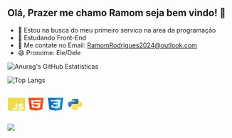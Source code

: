 ## Olá, Prazer me chamo Ramom seja bem vindo! 👋

- 🔭 Estou na busca do meu prímeiro servico na area da programação
- 🌱 Estudando Front-End
- 💬 Me contate no Email: RamomRodrigues2024@outlook.com
- 😄 Pronome: Ele/Dele

![Anurag's GitHub Estatisticas](https://github-readme-stats.vercel.app/api?username=DevRamom&show_icons=true&theme=tokyonight)

![Top Langs](https://github-readme-stats.vercel.app/api/top-langs/?username=DevRamom&hide_progress=compact&theme=tokyonight ) 

<div style="display: inline_block"><br>
  <img align="center" alt="Rafa-Js" height="30" width="40" src="https://raw.githubusercontent.com/devicons/devicon/master/icons/javascript/javascript-plain.svg">
  <img align="center" alt="Rafa-HTML" height="30" width="40" src="https://raw.githubusercontent.com/devicons/devicon/master/icons/html5/html5-original.svg">
  <img align="center" alt="Rafa-CSS" height="30" width="40" src="https://raw.githubusercontent.com/devicons/devicon/master/icons/css3/css3-original.svg">
  <img align="center" alt="Rafa-Python" height="30" width="40" src="https://raw.githubusercontent.com/devicons/devicon/master/icons/python/python-original.svg">
</div>

##

<a href="https://www.linkedin.com/in/ramom-aquino-0bb2292a6" target="_blank"><img src="https://img.shields.io/badge/-LinkedIn-%230077B5?style=for-the-badge&logo=linkedin&logoColor=white" target="_blank"></a> 
